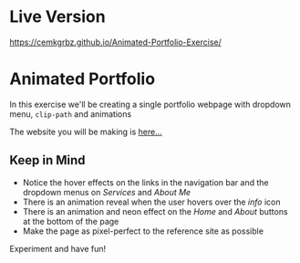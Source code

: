 # Live Version

https://cemkgrbz.github.io/Animated-Portfolio-Exercise/

# Animated Portfolio

In this exercise we'll be creating a single portfolio webpage with dropdown menu, `clip-path` and animations
 
The website you will be making is [here...](https://hsnakk.github.io/UIB_Interaction_Exercise-1/)

## Keep in Mind

- Notice the hover effects on the links in the navigation bar and the dropdown menus on _Services_ and _About Me_
- There is an animation reveal when the user hovers over the _info_ icon
- There is an animation and neon effect on the _Home_ and _About_ buttons at the bottom of the page
- Make the page as pixel-perfect to the reference site as possible

Experiment and have fun!
